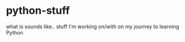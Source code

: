 python-stuff
============

what is sounds like.. stuff I'm working on/with on my journey to learning Python

